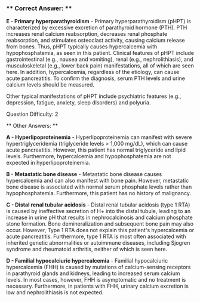 ### ** Correct Answer: **

**E - Primary hyperparathyroidism** - Primary hyperparathyroidism (pHPT) is characterized by excessive excretion of parathyroid hormone (PTH). PTH increases renal calcium reabsorption, decreases renal phosphate reabsorption, and stimulates osteoclast activity, causing calcium release from bones. Thus, pHPT typically causes hypercalcemia with hypophosphatemia, as seen in this patient. Clinical features of pHPT include gastrointestinal (e.g., nausea and vomiting), renal (e.g., nephrolithiasis), and musculoskeletal (e.g., lower back pain) manifestations, all of which are seen here. In addition, hypercalcemia, regardless of the etiology, can cause acute pancreatitis. To confirm the diagnosis, serum PTH levels and urine calcium levels should be measured.

Other typical manifestations of pHPT include psychiatric features (e.g., depression, fatigue, anxiety, sleep disorders) and polyuria.

Question Difficulty: 2

** Other Answers: **

**A - Hyperlipoproteinemia** - Hyperlipoproteinemia can manifest with severe hypertriglyceridemia (triglyceride levels > 1,000 mg/dL), which can cause acute pancreatitis. However, this patient has normal triglyceride and lipid levels. Furthermore, hypercalcemia and hypophosphatemia are not expected in hyperlipoproteinemia.

**B - Metastatic bone disease** - Metastatic bone disease causes hypercalcemia and can also manifest with bone pain. However, metastatic bone disease is associated with normal serum phosphate levels rather than hypophosphatemia. Furthermore, this patient has no history of malignancy.

**C - Distal renal tubular acidosis** - Distal renal tubular acidosis (type 1 RTA) is caused by ineffective secretion of H+ into the distal tubule, leading to an increase in urine pH that results in nephrocalcinosis and calcium phosphate stone formation. Bone demineralization and subsequent bone pain may also occur. However, Type 1 RTA does not explain this patient's hypercalcemia or acute pancreatitis. Furthermore, type 1 RTA is most often associated with inherited genetic abnormalities or autoimmune diseases, including Sjogren syndrome and rheumatoid arthritis, neither of which is seen here.

**D - Familial hypocalciuric hypercalcemia** - Familial hypocalciuric hypercalcemia (FHH) is caused by mutations of calcium-sensing receptors in parathyroid glands and kidneys, leading to increased serum calcium levels. In most cases, however, FHH is asymptomatic and no treatment is necessary. Furthermore, in patients with FHH, urinary calcium excretion is low and nephrolithiasis is not expected.

